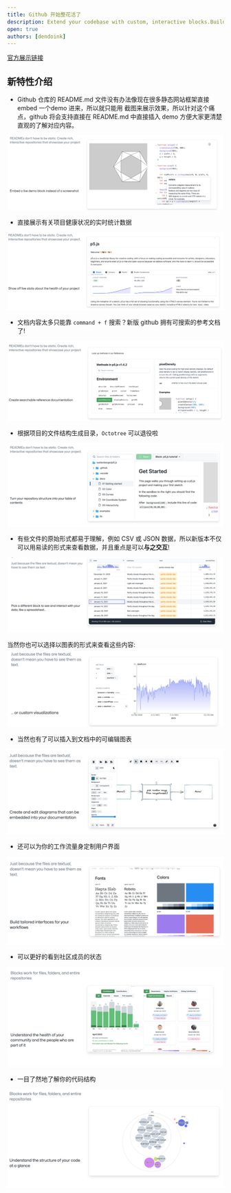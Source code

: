 ```yaml
---
title: Github 开始整花活了
description: Extend your codebase with custom, interactive blocks.Build rich documentation, enhance your workflows, and bring your repository to life.
open: true
authors: [dendoink]
---
```


[官方展示链接](https://blocks.githubnext.com/)

## 新特性介绍

- Github 仓库的 README.md 文件没有办法像现在很多静态网站框架直接 embed 一个demo 进来，所以就只能用 截图来展示效果，所以针对这个痛点，github 将会支持直接在 README.md 中直接插入 demo 方便大家更清楚直观的了解对应内容。

![](./_statics/readme1.png)

- 直接展示有关项目健康状况的实时统计数据

![](./_statics/readme2.png)

- 文档内容太多只能靠 `command + f` 搜索？新版 github 拥有可搜索的参考文档了!

![](./_statics/readme3.png)

- 根据项目的文件结构生成目录，`Octotree` 可以退役啦

![](./_statics/readme4.png)

- 有些文件的原始形式都易于理解，例如 CSV 或 JSON 数据，所以新版本不仅可以用易读的形式来查看数据，并且重点是可以**与之交互**! 

![](./_statics/readme5.png)

当然你也可以选择以图表的形式来查看这些内容:
![](./_statics/readme5.1.png)

- 当然也有了可以插入到文档中的可编辑图表

![](./_statics/readme6.png)

- 还可以为你的工作流量身定制用户界面

![](./_statics/readme7.png)

- 可以更好的看到社区成员的状态

![](./_statics/readme8.png)

- 一目了然地了解你的代码结构

![](./_statics/readme9.png)

